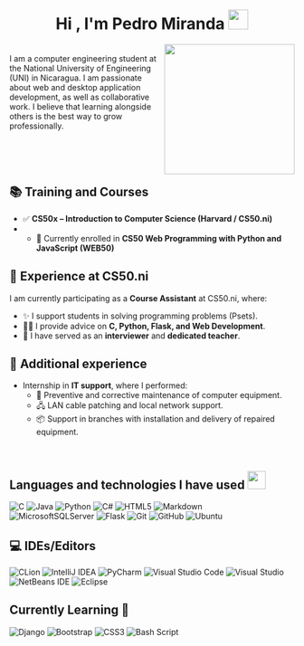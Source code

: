 <h1 align="center"><b>Hi , I'm Pedro Miranda </b><img src="https://media.giphy.com/media/hvRJCLFzcasrR4ia7z/giphy.gif" width="35"></h1>

<!--<img src="https://user-images.githubusercontent.com/73097560/115834477-dbab4500-a447-11eb-908a-139a6edaec5c.gif"><br>-->

<picture> <img align="right" src="https://github.com/7oSkaaa/7oSkaaa/blob/main/Images/Right_Side.gif?raw=true" width = 230px></picture>

<br>I am a computer engineering student at the National University of Engineering (UNI) in Nicaragua.
I am passionate about web and desktop application development, as well as collaborative work. I believe that learning alongside others is the best way to grow professionally.

<br><br><br>
## 📚 Training and Courses
- ✅ **CS50x – Introduction to Computer Science (Harvard / CS50.ni)**
- - 📌 Currently enrolled in **CS50 Web Programming with Python and JavaScript (WEB50)**


## 🚀 Experience at CS50.ni
<!--<picture> <img align="right" src="https://upload.wikimedia.org/wikipedia/en/thumb/0/0c/Harvard_University_shield.svg/800px-Harvard_University_shield.svg.png?20180212013744" width = 130px></picture>
<picture> <img align="right" src="https://code-fu.net.ni/wp-content/uploads/2024/01/CS50x.ni-2.0.svg" width = 230px></picture>-->
I am currently participating as a **Course Assistant** at CS50.ni, where:
- ✨ I support students in solving programming problems (Psets).
- 👨‍🏫 I provide advice on **C, Python, Flask, and Web Development**.  
- 🎤 I have served as an **interviewer** and **dedicated teacher**.

## 💼 Additional experience
- Internship in **IT support**, where I performed:  
  - 🔧 Preventive and corrective maintenance of computer equipment.  
  - 🖧 LAN cable patching and local network support.  
  - 📦 Support in branches with installation and delivery of repaired equipment.

 <br>
<h2> Languages and technologies I have used <img src = "https://media2.giphy.com/media/QssGEmpkyEOhBCb7e1/giphy.gif?cid=ecf05e47a0n3gi1bfqntqmob8g9aid1oyj2wr3ds3mg700bl&rid=giphy.gif" width = 32px> </h2>

![C](https://img.shields.io/badge/c-%2300599C.svg?style=for-the-badge&logo=c&logoColor=white)
![Java](https://img.shields.io/badge/java-%23ED8B00.svg?style=for-the-badge&logo=openjdk&logoColor=white)
![Python](https://img.shields.io/badge/python-3670A0?style=for-the-badge&logo=python&logoColor=ffdd54)
![C#](https://img.shields.io/badge/c%23-%23239120.svg?style=for-the-badge&logo=csharp&logoColor=white)
![HTML5](https://img.shields.io/badge/html5-%23E34F26.svg?style=for-the-badge&logo=html5&logoColor=white)
![Markdown](https://img.shields.io/badge/markdown-%23000000.svg?style=for-the-badge&logo=markdown&logoColor=white)
<br>
![MicrosoftSQLServer](https://img.shields.io/badge/Microsoft%20SQL%20Server-CC2927?style=for-the-badge&logo=microsoft%20sql%20server&logoColor=white)
![Flask](https://img.shields.io/badge/flask-%23000.svg?style=for-the-badge&logo=flask&logoColor=white)
![Git](https://img.shields.io/badge/git-%23F05033.svg?style=for-the-badge&logo=git&logoColor=white)
![GitHub](https://img.shields.io/badge/github-%23121011.svg?style=for-the-badge&logo=github&logoColor=white)
![Ubuntu](https://img.shields.io/badge/Ubuntu-E95420?style=for-the-badge&logo=ubuntu&logoColor=white)

## 💻 IDEs/Editors
![CLion](https://img.shields.io/badge/CLion-black?style=for-the-badge&logo=clion&logoColor=white)
![IntelliJ IDEA](https://img.shields.io/badge/IntelliJIDEA-000000.svg?style=for-the-badge&logo=intellij-idea&logoColor=white)
![PyCharm](https://img.shields.io/badge/pycharm-143?style=for-the-badge&logo=pycharm&logoColor=black&color=black&labelColor=green)
![Visual Studio Code](https://img.shields.io/badge/Visual%20Studio%20Code-0078d7.svg?style=for-the-badge&logo=visual-studio-code&logoColor=white)
![Visual Studio](https://img.shields.io/badge/Visual%20Studio-5C2D91.svg?style=for-the-badge&logo=visual-studio&logoColor=white)
<br>
![NetBeans IDE](https://img.shields.io/badge/NetBeansIDE-1B6AC6.svg?style=for-the-badge&logo=apache-netbeans-ide&logoColor=white)
![Eclipse](https://img.shields.io/badge/Eclipse-FE7A16.svg?style=for-the-badge&logo=Eclipse&logoColor=white)

## Currently Learning :beginner:
![Django](https://img.shields.io/badge/django-%23092E20.svg?style=for-the-badge&logo=django&logoColor=white)
![Bootstrap](https://img.shields.io/badge/bootstrap-%238511FA.svg?style=for-the-badge&logo=bootstrap&logoColor=white)
![CSS3](https://img.shields.io/badge/css3-%231572B6.svg?style=for-the-badge&logo=css3&logoColor=white)
![Bash Script](https://img.shields.io/badge/bash_script-%23121011.svg?style=for-the-badge&logo=gnu-bash&logoColor=white)


<!--I took a CS50 course and I am currently still learning more technologies from the 
CS50 course - programming with python and javascript

I also like to continue learning and improving with each opportunity, especially when 
I work as a team for events such as hackathons and rallies, 
and any other opportunity I have, it is a pleasure to be able to help. -->

<!--
**PedroMG2023/PedroMG2023** is a ✨ _special_ ✨ repository because its `README.md` (this file) appears on your GitHub profile.

Here are some ideas to get you started:

- 🔭 I’m currently working on ...
- 🌱 I’m currently learning ...
- 👯 I’m looking to collaborate on ...
- 🤔 I’m looking for help with ...
- 💬 Ask me about ...
- 📫 How to reach me: ...
- 😄 Pronouns: ...
- ⚡ Fun fact: ...
-->
